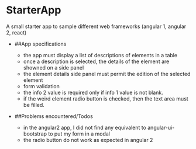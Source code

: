 # StarterApp
A small starter app to sample different web frameworks (angular 1, angular 2, react)
* ##App specifications
   * the app must display a list of descriptions of elements in a table 
   * once a description is selected, the details of the element are showned on a side panel
   * the element details side panel must permit the edition of the selected element
   * form validation
	* the info 2 value is required only if info 1 value is not blank.
	* if the weird element radio button is checked, then the text area must be filled.

* ##Problems encountered/Todos
   * in the angular2 app, I did not find any equivalent to angular-ui-bootstrap to put my form in a modal
   * the radio button do not work as expected in angular 2
